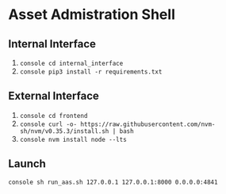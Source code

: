 # Asset Admistration Shell

## Internal Interface
1. ```console cd internal_interface```
2. ```console pip3 install -r requirements.txt```

## External Interface
1. ```console cd frontend```
2. ```console curl -o- https://raw.githubusercontent.com/nvm-sh/nvm/v0.35.3/install.sh | bash```
3. ```console nvm install node --lts```

## Launch
```console sh run_aas.sh 127.0.0.1 127.0.0.1:8000 0.0.0.0:4841```
